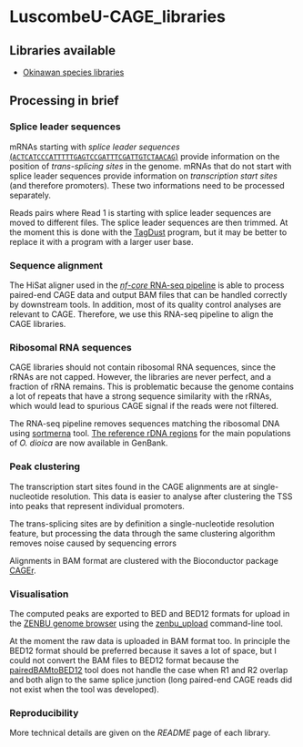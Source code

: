 # LuscombeU-CAGE_libraries

## Libraries available

 - [Okinawan species libraries](2021-12-17_Okinawa_Oik/README.md)

## Processing in brief

### Splice leader sequences

mRNAs starting with _splice leader sequences_
[(`ACTCATCCCATTTTTGAGTCCGATTTCGATTGTCTAACAG`)](https://doi.org/10.1128/MCB.24.17.7795-7805.2004)
provide information on the position of _trans-splicing sites_
in the genome.  mRNAs that do not start with splice leader sequences
provide information on _transcription start sites_ (and therefore
promoters).  These two informations need to be processed separately.

Reads pairs where Read 1 is starting with splice leader sequences 
are moved to different files.  The splice leader sequences are then
trimmed.  At the moment this is done with the [TagDust](https://doi.org/10.1186/s12859-015-0454-y)
program, but it may be better to replace it with a program with a larger
user base.

### Sequence alignment

The HiSat aligner used in the [_nf-core_ RNA-seq pipeline](https://nf-co.re/rnaseq)
is able to process paired-end CAGE data and output BAM
files that can be handled correctly by downstream tools.  In
addition, most of its quality control analyses are relevant
to CAGE.  Therefore, we use this RNA-seq pipeline to align
the CAGE libraries.

### Ribosomal RNA sequences

CAGE libraries should not contain ribosomal RNA sequences, since
the rRNAs are not capped.  However, the libraries are never
perfect, and a fraction of rRNA remains.  This is problematic
because the genome contains a lot of repeats that have a strong
sequence similarity with the rRNAs, which would lead to spurious
CAGE signal if the reads were not filtered.

The RNA-seq pipeline removes sequences matching the ribosomal DNA using
[sortmerna](https://doi.org/10.1093/bioinformatics/bts611) tool.
[The reference rDNA regions](https://www.ncbi.nlm.nih.gov/nuccore/?term=Oikopleura+dioica+isolate+ribosomal+RNA+complete+sequence)
for the main populations of _O. dioica_ are now available in GenBank.

### Peak clustering

The transcription start sites found in the CAGE alignments are at
single-nucleotide resolution.  This data is easier to analyse after
clustering the TSS into peaks that represent individual promoters.

The trans-splicing sites are by definition a single-nucleotide
resolution feature, but processing the data through the same
clustering algorithm removes noise caused by sequencing errors

Alignments in BAM format are clustered with the Bioconductor package
[CAGEr](https://bioconductor.org/packages/CAGEr).

### Visualisation

The computed peaks are exported to BED and BED12 formats for upload
in the [ZENBU genome browser](https://fantom.gsc.riken.jp/zenbu)
using the [zenbu_upload](https://github.com/jessica-severin/ZENBU)
command-line tool.

At the moment the raw data is uploaded in BAM format too.  In principle
the BED12 format should be preferred because it saves a lot of space,
but I could not convert the BAM files to BED12 format because the
[pairedBAMtoBED12](https://github.com/Population-Transcriptomics/pairedBamToBed12)
tool does not handle the case when R1 and R2 overlap
and both align to the same splice junction (long paired-end CAGE reads
did not exist when the tool was developed).

### Reproducibility

More technical details are given on the _README_ page of each library.
